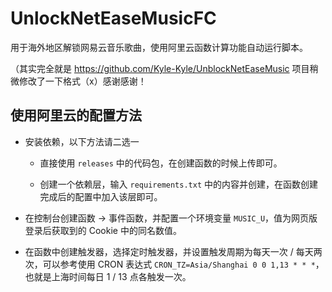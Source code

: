 # UnlockNetEaseMusicFC

用于海外地区解锁网易云音乐歌曲，使用阿里云函数计算功能自动运行脚本。

（其实完全就是 https://github.com/Kyle-Kyle/UnblockNetEaseMusic 项目稍微修改了一下格式（x）感谢感谢！

## 使用阿里云的配置方法

- 安装依赖，以下方法请二选一

    - 直接使用 `releases` 中的代码包，在创建函数的时候上传即可。

    - 创建一个依赖层，输入 `requirements.txt` 中的内容并创建，在函数创建完成后的配置中加入该层即可。

- 在控制台创建函数 -> 事件函数，并配置一个环境变量 `MUSIC_U`，值为网页版登录后获取到的 Cookie 中的同名数值。

- 在函数中创建触发器，选择定时触发器，并设置触发周期为每天一次 / 每天两次，可以参考使用 CRON 表达式 `CRON_TZ=Asia/Shanghai 0 0 1,13 * * *`，也就是上海时间每日 1 / 13 点各触发一次。